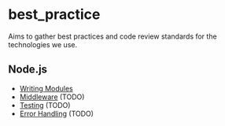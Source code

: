 # best_practice
Aims to gather best practices and code review standards for the technologies we use.

## Node.js
 - [Writing Modules](./nodejs/writing_modules.md)
 - [Middleware](./nodejs/middleware.md) (TODO)
 - [Testing](./nodejs/testing.md) (TODO)
 - [Error Handling](./nodejs/error_handling.md) (TODO)

